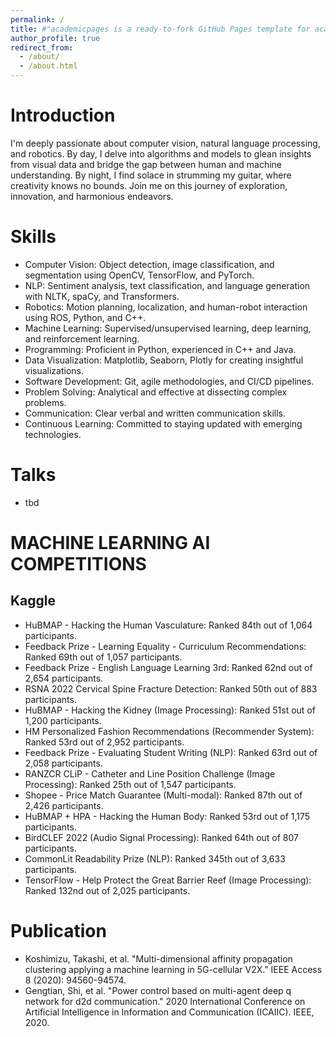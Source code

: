 ```yaml
---
permalink: /
title: #"academicpages is a ready-to-fork GitHub Pages template for academic personal websites"
author_profile: true
redirect_from: 
  - /about/
  - /about.html
---
```


# Introduction
I'm deeply passionate about computer vision, natural language processing, and robotics. By day, I delve into algorithms and models to glean insights from visual data and bridge the gap between human and machine understanding. By night, I find solace in strumming my guitar, where creativity knows no bounds. Join me on this journey of exploration, innovation, and harmonious endeavors.
# Skills
- Computer Vision: Object detection, image classification, and segmentation using OpenCV, TensorFlow, and PyTorch.
- NLP: Sentiment analysis, text classification, and language generation with NLTK, spaCy, and Transformers.
- Robotics: Motion planning, localization, and human-robot interaction using ROS, Python, and C++.
- Machine Learning: Supervised/unsupervised learning, deep learning, and reinforcement learning.
- Programming: Proficient in Python, experienced in C++ and Java.
- Data Visualization: Matplotlib, Seaborn, Plotly for creating insightful visualizations.
- Software Development: Git, agile methodologies, and CI/CD pipelines.
- Problem Solving: Analytical and effective at dissecting complex problems.
- Communication: Clear verbal and written communication skills.
- Continuous Learning: Committed to staying updated with emerging technologies.
# Talks
- tbd

# MACHINE LEARNING AI COMPETITIONS
## Kaggle
- HuBMAP - Hacking the Human Vasculature: Ranked 84th out of 1,064 participants.
- Feedback Prize - Learning Equality - Curriculum Recommendations: Ranked 69th out of 1,057 participants.
- Feedback Prize - English Language Learning 3rd: Ranked 62nd out of 2,654 participants.
- RSNA 2022 Cervical Spine Fracture Detection: Ranked 50th out of 883 participants.
- HuBMAP - Hacking the Kidney (Image Processing): Ranked 51st out of 1,200 participants.
- HM Personalized Fashion Recommendations (Recommender System): Ranked 53rd out of 2,952 participants.
- Feedback Prize - Evaluating Student Writing (NLP): Ranked 63rd out of 2,058 participants.
- RANZCR CLiP - Catheter and Line Position Challenge (Image Processing): Ranked 25th out of 1,547 participants.
- Shopee - Price Match Guarantee (Multi-modal): Ranked 87th out of 2,426 participants.
- HuBMAP + HPA - Hacking the Human Body: Ranked 53rd out of 1,175 participants.
- BirdCLEF 2022 (Audio Signal Processing): Ranked 64th out of 807 participants.
- CommonLit Readability Prize (NLP): Ranked 345th out of 3,633 participants.
- TensorFlow - Help Protect the Great Barrier Reef (Image Processing): Ranked 132nd out of 2,025 participants.

# Publication
- Koshimizu, Takashi, et al. "Multi-dimensional affinity propagation clustering applying a machine learning in 5G-cellular V2X." IEEE Access 8 (2020): 94560-94574.
- Gengtian, Shi, et al. "Power control based on multi-agent deep q network for d2d communication." 2020 International Conference on Artificial Intelligence in Information and Communication (ICAIIC). IEEE, 2020.